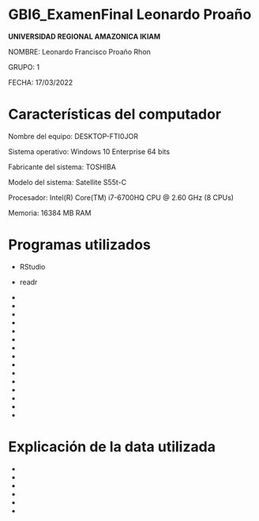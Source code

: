 # GBI6_ExamenFinal Leonardo Proaño
 
 **UNIVERSIDAD REGIONAL AMAZONICA IKIAM**

 NOMBRE: Leonardo Francisco Proaño Rhon

 GRUPO: 1

 FECHA: 17/03/2022

# Características del computador

Nombre del equipo: DESKTOP-FTI0JOR

Sistema operativo: Windows 10 Enterprise 64 bits

Fabricante del sistema: TOSHIBA

Modelo del sistema: Satellite S55t-C

Procesador: Intel(R) Core(TM) i7-6700HQ CPU @ 2.60 GHz (8 CPUs)

Memoria: 16384 MB RAM

# Programas utilizados

- RStudio

- readr

- 

- 

- 

- 

- 

- 

- 

- 

- 

- 

- 

- 

- 

- 

- 

# Explicación de la data utilizada

- 

- 

- 

- 

-  

- 